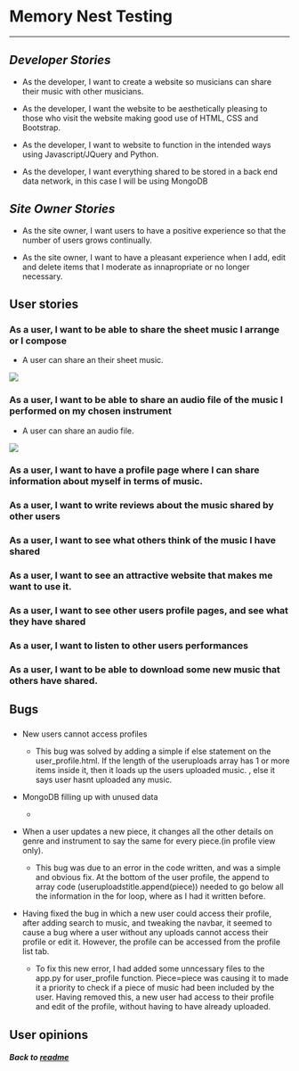 # Memory Nest Testing

---

## *Developer Stories*

 - As the developer, I want to create a website so musicians can share their music with other musicians. 

 - As the developer, I want the website to be aesthetically pleasing to those who visit the website making good use of HTML, CSS and Bootstrap. 

 - As the developer, I want to website to function in the intended ways using Javascript/JQuery and Python.

 - As the developer, I want everything shared to be stored in a back end data network, in this case I will be using MongoDB 

 ## *Site Owner Stories*

- As the site owner, I want users to have a positive experience so that the number of users grows continually. 

- As the site owner, I want to have a pleasant experience when I add, edit and delete items that I moderate as innapropriate or no longer necessary. 

## User stories

### As a user, I want to be able to share the sheet music I arrange or I compose
- A user can share an their sheet music. 

<img src="static/images/sheetmusicupload.png">

### As a user, I want to be able to share an audio file of the music I performed on my chosen instrument
- A user can share an audio file. 

<img src="static/images/audioupload.png">

### As a user, I want to have a profile page where I can share information about myself in terms of music. 

### As a user, I want to write reviews about the music shared by other users

### As a user, I want to see what others think of the music I have shared

### As a user, I want to see an attractive website that makes me want to use it. 

### As a user, I want to see other users profile pages, and see what they have shared

### As a user, I want to listen to other users performances

### As a user, I want to be able to download some new music that others have shared.



## Bugs

### 

- New users cannot access profiles 

    - This bug was solved by adding a simple if else statement on the user_profile.html. If the length of the useruploads array has 1 or more items inside it, then it loads up the users uploaded music. , else it says user hasnt uploaded any music. 

- MongoDB filling up with unused data

    - 

- When a user updates a new piece, it changes all the other details on genre and instrument to say the same for every piece.(in profile view only).

    - This bug was due to an error in the code written, and was a simple and obvious fix. At the bottom of the user profile, the append to array code (useruploadstitle.append(piece)) needed to go below all the information in the for loop, where as I had it written before. 

- Having fixed the bug in which a new user could access their profile, after adding search to music, and tweaking the navbar, it seemed to cause a bug where a user without any uploads cannot access their profile or edit it. However, the profile can be accessed from the profile list tab.

    - To fix this new error, I had added some unncessary files to the app.py for user_profile function. Piece=piece was causing it to made it a priority to check if a piece of music had been included by the user. Having removed this, a new user had access to their profile and edit of the profile, without having to have already uploaded.

## User opinions





##### Back to [readme](README.md)